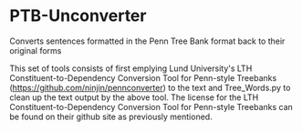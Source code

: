 # PTB-Unconverter
Converts sentences formatted in the Penn Tree Bank format back to their original forms

This set of tools consists of first emplying Lund University's LTH Constituent-to-Dependency Conversion Tool for Penn-style Treebanks (https://github.com/ninjin/pennconverter) to the text and Tree_Words.py to clean up the text output by the above tool. The license for the LTH Constituent-to-Dependency Conversion Tool for Penn-style Treebanks can be found on their github site as previously mentioned.
